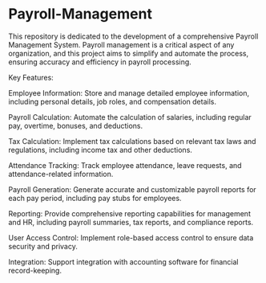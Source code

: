 # Payroll-Management
This repository is dedicated to the development of a comprehensive Payroll Management System. Payroll management is a critical aspect of any organization, and this project aims to simplify and automate the process, ensuring accuracy and efficiency in payroll processing.

Key Features:

Employee Information: Store and manage detailed employee information, including personal details, job roles, and compensation details.

Payroll Calculation: Automate the calculation of salaries, including regular pay, overtime, bonuses, and deductions.

Tax Calculation: Implement tax calculations based on relevant tax laws and regulations, including income tax and other deductions.

Attendance Tracking: Track employee attendance, leave requests, and attendance-related information.

Payroll Generation: Generate accurate and customizable payroll reports for each pay period, including pay stubs for employees.

Reporting: Provide comprehensive reporting capabilities for management and HR, including payroll summaries, tax reports, and compliance reports.

User Access Control: Implement role-based access control to ensure data security and privacy.

Integration: Support integration with accounting software for financial record-keeping.





